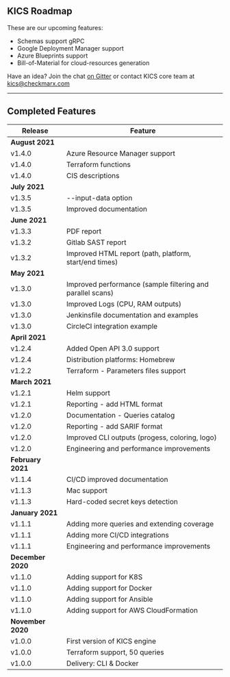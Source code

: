 ## KICS Roadmap

These are our upcoming features:

- Schemas support gRPC
- Google Deployment Manager support
- Azure Blueprints support
- Bill-of-Material for cloud-resources generation

Have an idea?
Join the chat <a href="https://gitter.im/kics-io/community" target="_blank">on Gitter</a> or contact KICS core team at [kics@checkmarx.com](mailto:kics@checkmarx.com)

---

## Completed Features

| Release | Feature |
| --- | --- |
| **August 2021** |
| v1.4.0 | Azure Resource Manager support |
| v1.4.0 | Terraform functions |
| v1.4.0 | CIS descriptions |
| **July 2021** |
| v1.3.5 | --input-data option |
| v1.3.5 | Improved documentation |
| **June 2021** |
| v1.3.3 | PDF report |
| v1.3.2 | Gitlab SAST report |
| v1.3.2 | Improved HTML report (path, platform, start/end times)|
| **May 2021** |
| v1.3.0 | Improved performance (sample filtering and parallel scans) |
| v1.3.0 | Improved Logs (CPU, RAM outputs) |
| v1.3.0 | Jenkinsfile documentation and examples |
| v1.3.0 | CircleCI integration example |
| **April 2021** |
| v1.2.4 | Added Open API 3.0 support |
| v1.2.4 | Distribution platforms: Homebrew |
| v1.2.2 | Terraform - Parameters files support |
| **March 2021** | |
| v1.2.1 | Helm support |
| v1.2.1 | Reporting - add HTML format |
| v1.2.0 | Documentation - Queries catalog |
| v1.2.0 | Reporting - add SARIF format |
| v1.2.0 | Improved CLI outputs (progess, coloring, logo) |
| v1.2.0 | Engineering and performance improvements |
| **February 2021** | |
| v1.1.4 | CI/CD improved documentation |
| v1.1.3 | Mac support |
| v1.1.3 | Hard-coded secret keys detection |
| **January 2021** | |
| v1.1.1 | Adding more queries and extending coverage |
| v1.1.1 | Adding more CI/CD integrations |
| v1.1.1 | Engineering and performance improvements |
| **December 2020** | |
| v1.1.0 | Adding support for K8S |
| v1.1.0 | Adding support for Docker |
| v1.1.0 | Adding support for Ansible |
| v1.1.0 | Adding support for AWS CloudFormation |
| **November 2020** | |
| v1.0.0 | First version of KICS engine |
| v1.0.0 | Terraform support, 50 queries |
| v1.0.0 | Delivery: CLI & Docker |

